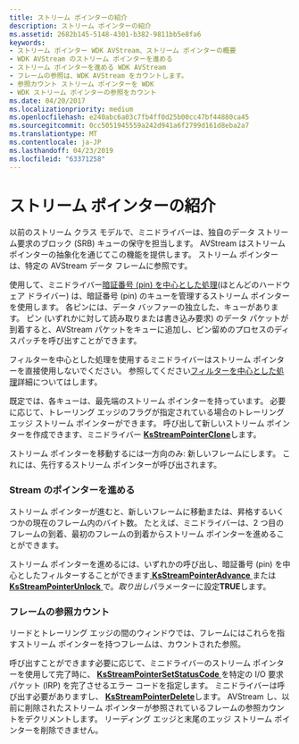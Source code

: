 ```yaml
---
title: ストリーム ポインターの紹介
description: ストリーム ポインターの紹介
ms.assetid: 2682b145-5148-4301-b382-9811bb5e8fa6
keywords:
- ストリーム ポインター WDK AVStream、ストリーム ポインターの概要
- WDK AVStream のストリーム ポインターを進める
- ストリーム ポインターを進める WDK AVStream
- フレームの参照は、WDK AVStream をカウントします。
- 参照カウント ストリーム ポインターを WDK
- WDK ストリーム ポインターの参照をカウント
ms.date: 04/20/2017
ms.localizationpriority: medium
ms.openlocfilehash: e240abc6a03c7fb4ff0d25b00cc47bf44880ca45
ms.sourcegitcommit: 0cc5051945559a242d941a6f2799d161d8eba2a7
ms.translationtype: MT
ms.contentlocale: ja-JP
ms.lasthandoff: 04/23/2019
ms.locfileid: "63371258"
---
```

# <a name="introduction-to-stream-pointers"></a>ストリーム ポインターの紹介





以前のストリーム クラス モデルで、ミニドライバーは、独自のデータ ストリーム要求のブロック (SRB) キューの保守を担当します。 AVStream はストリーム ポインターの抽象化を通じてこの機能を提供します。 ストリーム ポインターは、特定の AVStream データ フレームに参照です。

使用して、ミニドライバー[暗証番号 (pin) を中心とした処理](pin-centric-processing.md)(ほとんどのハードウェア ドライバー) は、暗証番号 (pin) のキューを管理するストリーム ポインターを使用します。 各ピンには、データ バッファーの独立した、キューがあります。 ピン (いずれかに対して読み取りまたは書き込み要求) のデータ パケットが到着すると、AVStream パケットをキューに追加し、ピン留めのプロセスのディスパッチを呼び出すことができます。

フィルターを中心とした処理を使用するミニドライバーはストリーム ポインターを直接使用しないでください。 参照してください[フィルターを中心とした処理](filter-centric-processing.md)詳細についてはします。

既定では、各キューは、最先端のストリーム ポインターを持っています。 必要に応じて、トレーリング エッジのフラグが指定されている場合のトレーリング エッジ ストリーム ポインターができます。 呼び出して新しいストリーム ポインターを作成できます、ミニドライバー [ **KsStreamPointerClone**](https://msdn.microsoft.com/library/windows/hardware/ff567129)します。

ストリーム ポインターを移動するには一方向のみ: 新しいフレームにします。 これには、先行するストリーム ポインターが呼び出されます。

### <a name="advancing-a-stream-pointer"></a>Stream のポインターを進める

ストリーム ポインターが進むと、新しいフレームに移動または、昇格するいくつかの現在のフレーム内のバイト数。 たとえば、ミニドライバーは、2 つ目のフレームの到着、最初のフレームの到着からストリーム ポインターを進めることができます。

ストリーム ポインターを進めるには、いずれかの呼び出し、暗証番号 (pin) を中心としたフィルターすることができます[ **KsStreamPointerAdvance** ](https://msdn.microsoft.com/library/windows/hardware/ff567125)または[ **KsStreamPointerUnlock** ](https://msdn.microsoft.com/library/windows/hardware/ff567137)で。*取り出し*パラメーターに設定**TRUE**します。

### <a name="frame-reference-counts"></a>フレームの参照カウント

リードとトレーリング エッジの間のウィンドウでは、フレームにはこれらを指すストリーム ポインターを持つフレームは、カウントされた参照。

呼び出すことができます必要に応じて、ミニドライバーのストリーム ポインターを使用して完了時に、 [ **KsStreamPointerSetStatusCode** ](https://msdn.microsoft.com/library/windows/hardware/ff567136)を特定の I/O 要求パケット (IRP) を完了させるエラー コードを指定します。 ミニドライバーは呼び出す必要がありますし、 [ **KsStreamPointerDelete**](https://msdn.microsoft.com/library/windows/hardware/ff567130)します。 AVStream し、以前に削除されたストリーム ポインターが参照されているフレームの参照カウントをデクリメントします。 リーディング エッジと末尾のエッジ ストリーム ポインターを削除できません。

 

 




